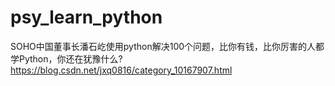 # psy_learn_python
SOHO中国董事长潘石屹使用python解决100个问题，比你有钱，比你厉害的人都学Python，你还在犹豫什么?
https://blog.csdn.net/jxq0816/category_10167907.html
